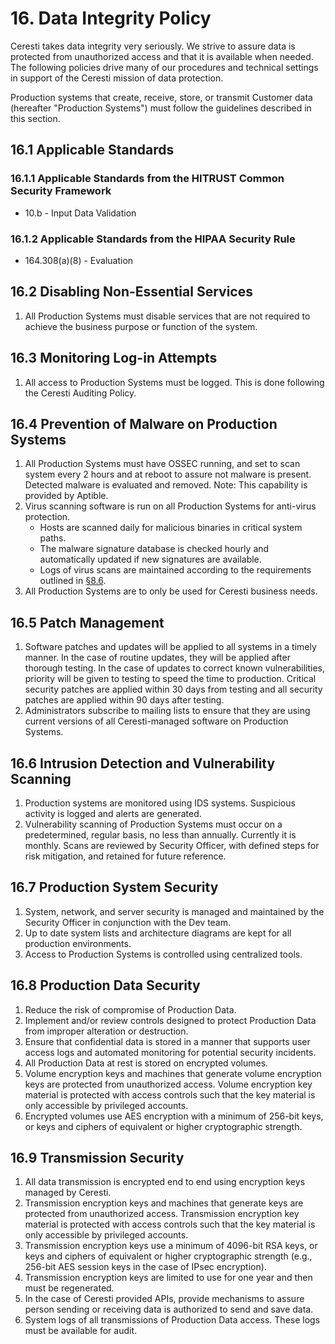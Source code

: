 # 16. Data Integrity Policy

Ceresti takes data integrity very seriously. We strive to assure data is protected from unauthorized access and that it is available when needed. The following policies drive many of our procedures and technical settings in support of the Ceresti mission of data protection.

Production systems that create, receive, store, or transmit Customer data (hereafter "Production Systems") must follow the guidelines described in this section.

## 16.1 Applicable Standards

### 16.1.1 Applicable Standards from the HITRUST Common Security Framework

* 10.b - Input Data Validation

### 16.1.2 Applicable Standards from the HIPAA Security Rule

* 164.308(a)(8) - Evaluation

## 16.2 Disabling Non-Essential Services

1. All Production Systems must disable services that are not required to achieve the business purpose or function of the system.

## 16.3 Monitoring Log-in Attempts

1. All access to Production Systems must be logged. This is done following the Ceresti Auditing Policy.

## 16.4 Prevention of Malware on Production Systems

1. All Production Systems must have OSSEC running, and set to scan system every 2 hours and at reboot to assure not malware is present. Detected malware is evaluated and removed.  Note: This capability is provided by Aptible.
2. Virus scanning software is run on all Production Systems for anti-virus protection.
   * Hosts are scanned daily for malicious binaries in critical system paths.
   * The malware signature database is checked hourly and automatically updated if new signatures are available.
   * Logs of virus scans are maintained according to the requirements outlined in [§8.6](#8.6-audit-log-security-controls-and-backup).
3. All Production Systems are to only be used for Ceresti business needs.

## 16.5 Patch Management

1. Software patches and updates will be applied to all systems in a timely manner. In the case of routine updates, they will be applied after thorough testing. In the case of updates to correct known vulnerabilities, priority will be given to testing to speed the time to production. Critical security patches are applied within 30 days from testing and all security patches are applied within 90 days after testing.
2. Administrators subscribe to mailing lists to ensure that they are using current versions of all Ceresti-managed software on Production Systems.

## 16.6 Intrusion Detection and Vulnerability Scanning

1. Production systems are monitored using IDS systems. Suspicious activity is logged and alerts are generated.
2. Vulnerability scanning of Production Systems must occur on a predetermined, regular basis, no less than annually. Currently it is monthly. Scans are reviewed by Security Officer, with defined steps for risk mitigation, and retained for future reference.

## 16.7 Production System Security

1. System, network, and server security is managed and maintained by the Security Officer in conjunction with the Dev team.
2. Up to date system lists and architecture diagrams are kept for all production environments.
3. Access to Production Systems is controlled using centralized tools.

## 16.8 Production Data Security

1. Reduce the risk of compromise of Production Data.
2. Implement and/or review controls designed to protect Production Data from improper alteration or destruction.
3. Ensure that confidential data is stored in a manner that supports user access logs and automated monitoring for potential security incidents.
4. All Production Data at rest is stored on encrypted volumes. 
6. Volume encryption keys and machines that generate volume encryption keys are protected from unauthorized access. Volume encryption key material is protected with access controls such that the key material is only accessible by privileged accounts.
7. Encrypted volumes use AES encryption with a minimum of 256-bit keys, or keys and ciphers of equivalent or higher cryptographic strength.

## 16.9 Transmission Security

1. All data transmission is encrypted end to end using encryption keys managed by Ceresti. 
2. Transmission encryption keys and machines that generate keys are protected from unauthorized access. Transmission encryption key material is protected with access controls such that the key material is only accessible by privileged accounts.
3. Transmission encryption keys use a minimum of 4096-bit RSA keys, or keys and ciphers of equivalent or higher cryptographic strength (e.g., 256-bit AES session keys in the case of IPsec encryption).
4. Transmission encryption keys are limited to use for one year and then must be regenerated.
5. In the case of Ceresti provided APIs, provide mechanisms to assure person sending or receiving data is authorized to send and save data.
6. System logs of all transmissions of Production Data access. These logs must be available for audit.
